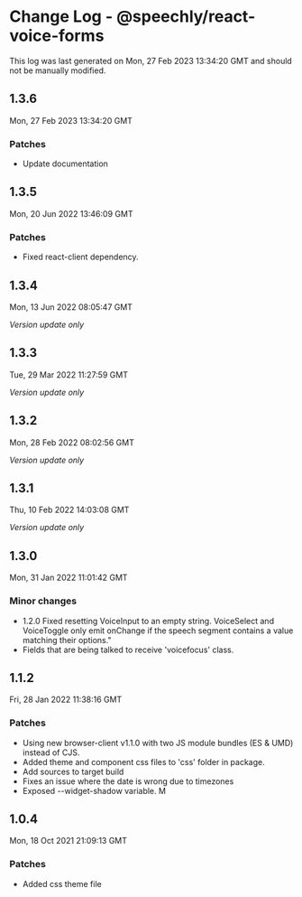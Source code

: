 # Change Log - @speechly/react-voice-forms

This log was last generated on Mon, 27 Feb 2023 13:34:20 GMT and should not be manually modified.

## 1.3.6
Mon, 27 Feb 2023 13:34:20 GMT

### Patches

- Update documentation

## 1.3.5
Mon, 20 Jun 2022 13:46:09 GMT

### Patches

- Fixed react-client dependency.

## 1.3.4
Mon, 13 Jun 2022 08:05:47 GMT

_Version update only_

## 1.3.3
Tue, 29 Mar 2022 11:27:59 GMT

_Version update only_

## 1.3.2
Mon, 28 Feb 2022 08:02:56 GMT

_Version update only_

## 1.3.1
Thu, 10 Feb 2022 14:03:08 GMT

_Version update only_

## 1.3.0
Mon, 31 Jan 2022 11:01:42 GMT

### Minor changes

- 1.2.0 Fixed resetting VoiceInput to an empty string. VoiceSelect and VoiceToggle only emit onChange if the speech segment contains a value matching their options."
- Fields that are being talked to receive 'voicefocus' class.

## 1.1.2
Fri, 28 Jan 2022 11:38:16 GMT

### Patches

- Using new browser-client v1.1.0 with two JS module bundles (ES & UMD) instead of CJS.
- Added theme and component css files to 'css' folder in package.
- Add sources to target build
- Fixes an issue where the date is wrong due to timezones
- Exposed --widget-shadow variable. M

## 1.0.4
Mon, 18 Oct 2021 21:09:13 GMT

### Patches

- Added css theme file

